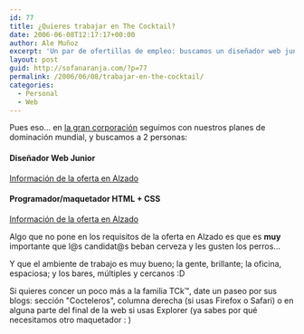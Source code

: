 ```yaml
---
id: 77
title: ¿Quieres trabajar en The Cocktail?
date: 2006-06-08T12:17:17+00:00
author: Ale Muñoz
excerpt: 'Un par de ofertillas de empleo: buscamos un diseñador web junior y un programador/maquetador HTML...'
layout: post
guid: http://sofanaranja.com/?p=77
permalink: /2006/06/08/trabajar-en-the-cocktail/
categories:
  - Personal
  - Web
---
```

Pues eso... en [la gran corporación][tck] seguimos con nuestros planes de dominación mundial, y buscamos a 2 personas:

#### Diseñador Web Junior
[Información de la oferta en Alzado][web]

#### Programador/maquetador HTML + CSS
[Información de la oferta en Alzado][html]

Algo que no pone en los requisitos de la oferta en Alzado es que es **muy** importante que l@s candidat@s beban cerveza y les gusten los perros...

Y que el ambiente de trabajo es muy bueno; la gente, brillante; la oficina, espaciosa; y los bares, múltiples y cercanos :D

Si quieres concer un poco más a la familia TCk™, date un paseo por sus blogs: sección "Cocteleros", columna derecha (si usas Firefox o Safari) o en alguna parte del final de la web si usas Explorer (ya sabes por qué necesitamos otro maquetador : )

[tck]: http://the-cocktail.com
[web]: http://www.alzado.org/empleo_oferta.php?idoferta=376
[html]: http://www.alzado.org/empleo_oferta.php?idoferta=377
